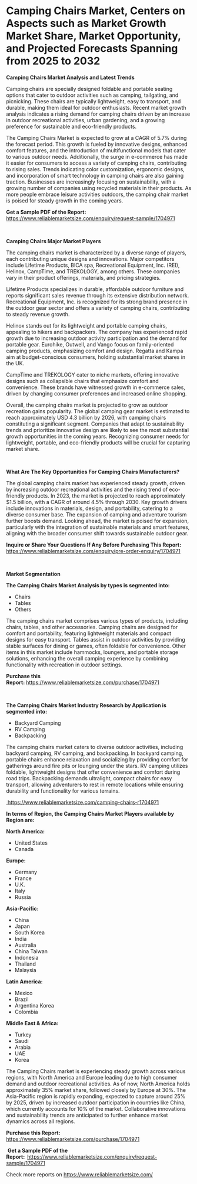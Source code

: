 <p><h1>Camping Chairs Market, Centers on Aspects such as Market Growth Market Share, Market Opportunity, and Projected Forecasts Spanning from 2025 to 2032</h1></p><p><strong>Camping Chairs Market Analysis and Latest Trends</strong></p>
<p><p>Camping chairs are specially designed foldable and portable seating options that cater to outdoor activities such as camping, tailgating, and picnicking. These chairs are typically lightweight, easy to transport, and durable, making them ideal for outdoor enthusiasts. Recent market growth analysis indicates a rising demand for camping chairs driven by an increase in outdoor recreational activities, urban gardening, and a growing preference for sustainable and eco-friendly products. </p><p>The Camping Chairs Market is expected to grow at a CAGR of 5.7% during the forecast period. This growth is fueled by innovative designs, enhanced comfort features, and the introduction of multifunctional models that cater to various outdoor needs. Additionally, the surge in e-commerce has made it easier for consumers to access a variety of camping chairs, contributing to rising sales. Trends indicating color customization, ergonomic designs, and incorporation of smart technology in camping chairs are also gaining traction. Businesses are increasingly focusing on sustainability, with a growing number of companies using recycled materials in their products. As more people embrace leisure activities outdoors, the camping chair market is poised for steady growth in the coming years.</p></p>
<p><strong>Get a Sample PDF of the Report:&nbsp;</strong> <a href="https://www.reliablemarketsize.com/enquiry/request-sample/1704971?utm_campaign=3544&utm_medium=2&utm_source=Github&utm_content=ia&utm_term=04042025&utm_id=camping-chairs">https://www.reliablemarketsize.com/enquiry/request-sample/1704971</a></p>
<p>&nbsp;</p>
<p><strong>Camping Chairs Major Market Players</strong></p>
<p><p>The camping chairs market is characterized by a diverse range of players, each contributing unique designs and innovations. Major competitors include Lifetime Products, BICA spa, Recreational Equipment, Inc. (REI), Helinox, CampTime, and TREKOLOGY, among others. These companies vary in their product offerings, materials, and pricing strategies.</p><p>Lifetime Products specializes in durable, affordable outdoor furniture and reports significant sales revenue through its extensive distribution network. Recreational Equipment, Inc. is recognized for its strong brand presence in the outdoor gear sector and offers a variety of camping chairs, contributing to steady revenue growth.</p><p>Helinox stands out for its lightweight and portable camping chairs, appealing to hikers and backpackers. The company has experienced rapid growth due to increasing outdoor activity participation and the demand for portable gear. Eurohike, Outwell, and Vango focus on family-oriented camping products, emphasizing comfort and design. Regatta and Kampa aim at budget-conscious consumers, holding substantial market shares in the UK.</p><p>CampTime and TREKOLOGY cater to niche markets, offering innovative designs such as collapsible chairs that emphasize comfort and convenience. These brands have witnessed growth in e-commerce sales, driven by changing consumer preferences and increased online shopping.</p><p>Overall, the camping chairs market is projected to grow as outdoor recreation gains popularity. The global camping gear market is estimated to reach approximately USD 4.3 billion by 2026, with camping chairs constituting a significant segment. Companies that adapt to sustainability trends and prioritize innovative design are likely to see the most substantial growth opportunities in the coming years. Recognizing consumer needs for lightweight, portable, and eco-friendly products will be crucial for capturing market share.</p></p>
<p>&nbsp;</p>
<p><strong>What Are The Key Opportunities For Camping Chairs Manufacturers?</strong></p>
<p><p>The global camping chairs market has experienced steady growth, driven by increasing outdoor recreational activities and the rising trend of eco-friendly products. In 2023, the market is projected to reach approximately $1.5 billion, with a CAGR of around 4.5% through 2030. Key growth drivers include innovations in materials, design, and portability, catering to a diverse consumer base. The expansion of camping and adventure tourism further boosts demand. Looking ahead, the market is poised for expansion, particularly with the integration of sustainable materials and smart features, aligning with the broader consumer shift towards sustainable outdoor gear.</p></p>
<p><strong>Inquire or Share Your Questions If Any Before Purchasing This Report:</strong> <a href="https://www.reliablemarketsize.com/enquiry/pre-order-enquiry/1704971?utm_campaign=3544&utm_medium=2&utm_source=Github&utm_content=ia&utm_term=04042025&utm_id=camping-chairs">https://www.reliablemarketsize.com/enquiry/pre-order-enquiry/1704971</a></p>
<p>&nbsp;</p>
<p><strong>Market Segmentation</strong></p>
<p><strong>The Camping Chairs Market Analysis by types is segmented into:</strong></p>
<p><ul><li>Chairs</li><li>Tables</li><li>Others</li></ul></p>
<p><p>The camping chairs market comprises various types of products, including chairs, tables, and other accessories. Camping chairs are designed for comfort and portability, featuring lightweight materials and compact designs for easy transport. Tables assist in outdoor activities by providing stable surfaces for dining or games, often foldable for convenience. Other items in this market include hammocks, loungers, and portable storage solutions, enhancing the overall camping experience by combining functionality with recreation in outdoor settings.</p></p>
<p><strong>Purchase this Report:&nbsp;</strong><a href="https://www.reliablemarketsize.com/purchase/1704971?utm_campaign=3544&utm_medium=2&utm_source=Github&utm_content=ia&utm_term=04042025&utm_id=camping-chairs">https://www.reliablemarketsize.com/purchase/1704971</a></p>
<p>&nbsp;</p>
<p><strong>The Camping Chairs Market Industry Research by Application is segmented into:</strong></p>
<p><ul><li>Backyard Camping</li><li>RV Camping</li><li>Backpacking</li></ul></p>
<p><p>The camping chairs market caters to diverse outdoor activities, including backyard camping, RV camping, and backpacking. In backyard camping, portable chairs enhance relaxation and socializing by providing comfort for gatherings around fire pits or lounging under the stars. RV camping utilizes foldable, lightweight designs that offer convenience and comfort during road trips. Backpacking demands ultralight, compact chairs for easy transport, allowing adventurers to rest in remote locations while ensuring durability and functionality for various terrains.</p></p>
<p><a href="https://www.reliablemarketsize.com/camping-chairs-r1704971?utm_campaign=3544&utm_medium=2&utm_source=Github&utm_content=ia&utm_term=04042025&utm_id=camping-chairs">&nbsp;https://www.reliablemarketsize.com/camping-chairs-r1704971</a></p>
<p><strong>In terms of Region, the Camping Chairs Market Players available by Region are:</strong></p>
<p>
    <p> <strong> North America: </strong>
        <ul>
            <li>United States</li>
            <li>Canada</li>
        </ul>
        </p> 
    <p> <strong> Europe: </strong>
        <ul>
            <li>Germany</li>
            <li>France</li>
            <li>U.K.</li>
            <li>Italy</li>
            <li>Russia</li>
        </ul>
        </p> 
    <p> <strong> Asia-Pacific: </strong>
        <ul>
            <li>China</li>
            <li>Japan</li>
            <li>South Korea</li>
            <li>India</li>
            <li>Australia</li>
            <li>China Taiwan</li>
            <li>Indonesia</li>
            <li>Thailand</li>
            <li>Malaysia</li>
        </ul>
        </p> 
    <p> <strong> Latin America: </strong>
        <ul>
            <li>Mexico</li>
            <li>Brazil</li>
            <li>Argentina Korea</li>
            <li>Colombia</li>
        </ul>
        </p> 
    <p> <strong> Middle East & Africa: </strong>
        <ul>
            <li>Turkey</li>
            <li>Saudi</li>
            <li>Arabia</li>
            <li>UAE</li>
            <li>Korea</li>
        </ul>
    </p>
    </p>
<p><p>The Camping Chairs market is experiencing steady growth across various regions, with North America and Europe leading due to high consumer demand and outdoor recreational activities. As of now, North America holds approximately 35% market share, followed closely by Europe at 30%. The Asia-Pacific region is rapidly expanding, expected to capture around 25% by 2025, driven by increased outdoor participation in countries like China, which currently accounts for 10% of the market. Collaborative innovations and sustainability trends are anticipated to further enhance market dynamics across all regions.</p></p>
<p><strong>Purchase this Report: </strong><a href="https://www.reliablemarketsize.com/purchase/1704971?utm_campaign=3544&utm_medium=2&utm_source=Github&utm_content=ia&utm_term=04042025&utm_id=camping-chairs">https://www.reliablemarketsize.com/purchase/1704971</a></p>
<p>&nbsp;<strong>Get a Sample PDF of the Report:&nbsp;&nbsp;</strong><a href="https://www.reliablemarketsize.com/enquiry/request-sample/1704971?utm_campaign=3544&utm_medium=2&utm_source=Github&utm_content=ia&utm_term=04042025&utm_id=camping-chairs">https://www.reliablemarketsize.com/enquiry/request-sample/1704971</a></p>
<p><strong></strong></p>
<p>Check more reports on <a href="https://www.reliablemarketsize.com/?utm_campaign=3544&utm_medium=2&utm_source=Github&utm_content=ia&utm_term=04042025&utm_id=camping-chairs">https://www.reliablemarketsize.com/</a></p>